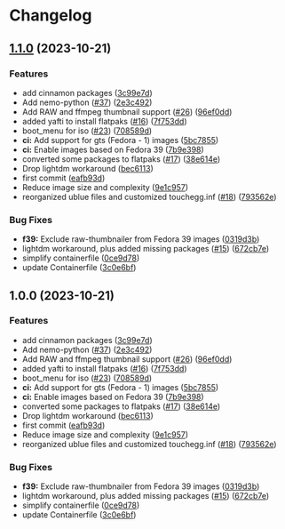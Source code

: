 # Changelog

## [1.1.0](https://github.com/EyeCantCU/cinnamon/compare/v1.0.0...v1.1.0) (2023-10-21)


### Features

* add cinnamon packages ([3c99e7d](https://github.com/EyeCantCU/cinnamon/commit/3c99e7d987951cf10122f32f14abf38c827a71e4))
* Add nemo-python ([#37](https://github.com/EyeCantCU/cinnamon/issues/37)) ([2e3c492](https://github.com/EyeCantCU/cinnamon/commit/2e3c49223b6e2b58c85a00848463fda46be09ea0))
* Add RAW and ffmpeg thumbnail support ([#26](https://github.com/EyeCantCU/cinnamon/issues/26)) ([96ef0dd](https://github.com/EyeCantCU/cinnamon/commit/96ef0dd661c5eb51ecbf85153307c24a7c38fd53))
* added yafti to install flatpaks ([#16](https://github.com/EyeCantCU/cinnamon/issues/16)) ([7f753dd](https://github.com/EyeCantCU/cinnamon/commit/7f753dd9e029d60d466ea7eff0a01708bbf89a60))
* boot_menu for iso ([#23](https://github.com/EyeCantCU/cinnamon/issues/23)) ([708589d](https://github.com/EyeCantCU/cinnamon/commit/708589d6e02ad7131351eabdb3d8063618266ca9))
* **ci:** Add support for gts (Fedora - 1) images ([5bc7855](https://github.com/EyeCantCU/cinnamon/commit/5bc78551b0b296736fff0128d38a1201420005ef))
* **ci:** Enable images based on Fedora 39 ([7b9e398](https://github.com/EyeCantCU/cinnamon/commit/7b9e39857854752785b2593dcf3449dd718fcfb6))
* converted some packages to flatpaks ([#17](https://github.com/EyeCantCU/cinnamon/issues/17)) ([38e614e](https://github.com/EyeCantCU/cinnamon/commit/38e614ebac0f06a2d971fc80a3deb7dbcd994f4e))
* Drop lightdm workaround ([bec6113](https://github.com/EyeCantCU/cinnamon/commit/bec6113cb6539223c6addae7f166fe4f7cee169d))
* first commit ([eafb93d](https://github.com/EyeCantCU/cinnamon/commit/eafb93dd2dda68f90c56be03d79ace848b7b6255))
* Reduce image size and complexity ([9e1c957](https://github.com/EyeCantCU/cinnamon/commit/9e1c9576e60572e467fb0ba9bf054a3a64a19190))
* reorganized ublue files and customized touchegg.inf ([#18](https://github.com/EyeCantCU/cinnamon/issues/18)) ([793562e](https://github.com/EyeCantCU/cinnamon/commit/793562e89a97796b186d9a92b00561af38430cff))


### Bug Fixes

* **f39:** Exclude raw-thumbnailer from Fedora 39 images ([0319d3b](https://github.com/EyeCantCU/cinnamon/commit/0319d3b579286b3252844ed231123d8409e3d57d))
* lightdm workaround, plus added missing packages ([#15](https://github.com/EyeCantCU/cinnamon/issues/15)) ([672cb7e](https://github.com/EyeCantCU/cinnamon/commit/672cb7e9c7e4c9ce1ab6e7b34532bfef38727bad))
* simplify containerfile ([0ce9d78](https://github.com/EyeCantCU/cinnamon/commit/0ce9d7856c96b03a465d079d7aa3415320ea0a76))
* update Containerfile ([3c0e6bf](https://github.com/EyeCantCU/cinnamon/commit/3c0e6bfa3c5495428e162bb75a256898b5425edc))

## 1.0.0 (2023-10-21)


### Features

* add cinnamon packages ([3c99e7d](https://github.com/EyeCantCU/cinnamon/commit/3c99e7d987951cf10122f32f14abf38c827a71e4))
* Add nemo-python ([#37](https://github.com/EyeCantCU/cinnamon/issues/37)) ([2e3c492](https://github.com/EyeCantCU/cinnamon/commit/2e3c49223b6e2b58c85a00848463fda46be09ea0))
* Add RAW and ffmpeg thumbnail support ([#26](https://github.com/EyeCantCU/cinnamon/issues/26)) ([96ef0dd](https://github.com/EyeCantCU/cinnamon/commit/96ef0dd661c5eb51ecbf85153307c24a7c38fd53))
* added yafti to install flatpaks ([#16](https://github.com/EyeCantCU/cinnamon/issues/16)) ([7f753dd](https://github.com/EyeCantCU/cinnamon/commit/7f753dd9e029d60d466ea7eff0a01708bbf89a60))
* boot_menu for iso ([#23](https://github.com/EyeCantCU/cinnamon/issues/23)) ([708589d](https://github.com/EyeCantCU/cinnamon/commit/708589d6e02ad7131351eabdb3d8063618266ca9))
* **ci:** Add support for gts (Fedora - 1) images ([5bc7855](https://github.com/EyeCantCU/cinnamon/commit/5bc78551b0b296736fff0128d38a1201420005ef))
* **ci:** Enable images based on Fedora 39 ([7b9e398](https://github.com/EyeCantCU/cinnamon/commit/7b9e39857854752785b2593dcf3449dd718fcfb6))
* converted some packages to flatpaks ([#17](https://github.com/EyeCantCU/cinnamon/issues/17)) ([38e614e](https://github.com/EyeCantCU/cinnamon/commit/38e614ebac0f06a2d971fc80a3deb7dbcd994f4e))
* Drop lightdm workaround ([bec6113](https://github.com/EyeCantCU/cinnamon/commit/bec6113cb6539223c6addae7f166fe4f7cee169d))
* first commit ([eafb93d](https://github.com/EyeCantCU/cinnamon/commit/eafb93dd2dda68f90c56be03d79ace848b7b6255))
* Reduce image size and complexity ([9e1c957](https://github.com/EyeCantCU/cinnamon/commit/9e1c9576e60572e467fb0ba9bf054a3a64a19190))
* reorganized ublue files and customized touchegg.inf ([#18](https://github.com/EyeCantCU/cinnamon/issues/18)) ([793562e](https://github.com/EyeCantCU/cinnamon/commit/793562e89a97796b186d9a92b00561af38430cff))


### Bug Fixes

* **f39:** Exclude raw-thumbnailer from Fedora 39 images ([0319d3b](https://github.com/EyeCantCU/cinnamon/commit/0319d3b579286b3252844ed231123d8409e3d57d))
* lightdm workaround, plus added missing packages ([#15](https://github.com/EyeCantCU/cinnamon/issues/15)) ([672cb7e](https://github.com/EyeCantCU/cinnamon/commit/672cb7e9c7e4c9ce1ab6e7b34532bfef38727bad))
* simplify containerfile ([0ce9d78](https://github.com/EyeCantCU/cinnamon/commit/0ce9d7856c96b03a465d079d7aa3415320ea0a76))
* update Containerfile ([3c0e6bf](https://github.com/EyeCantCU/cinnamon/commit/3c0e6bfa3c5495428e162bb75a256898b5425edc))
